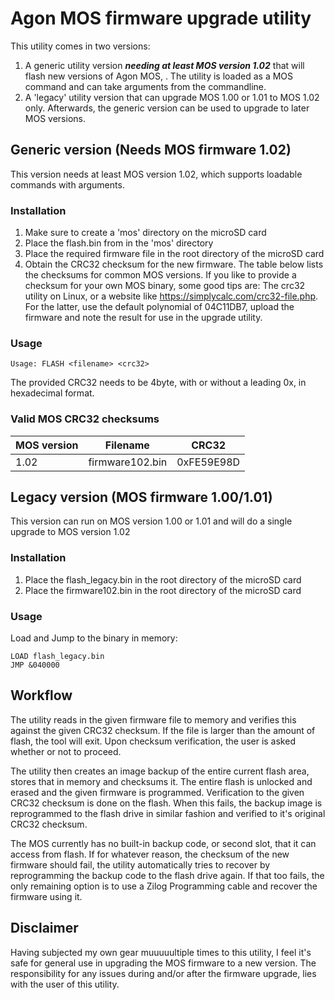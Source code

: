 # Agon MOS firmware upgrade utility
This utility comes in two versions:
1. A generic utility version ***needing at least MOS version 1.02*** that will flash new versions of Agon MOS, . The utility is loaded as a MOS command and can take arguments from the commandline.
2. A 'legacy' utility version that can upgrade MOS 1.00 or 1.01 to MOS 1.02 only. Afterwards, the generic version can be used to upgrade to later MOS versions.

## Generic version (Needs MOS firmware 1.02)
This version needs at least MOS version 1.02, which supports loadable commands with arguments.
### Installation
1. Make sure to create a 'mos' directory on the microSD card
2. Place the flash.bin from in the 'mos' directory
3. Place the required firmware file in the root directory of the microSD card
4. Obtain the CRC32 checksum for the new firmware. The table below lists the checksums for common MOS versions. If you like to provide a checksum for your own MOS binary, some good tips are: The crc32 utility on Linux, or a website like https://simplycalc.com/crc32-file.php. For the latter, use the default polynomial of 04C11DB7, upload the firmware and note the result for use in the upgrade utility.

### Usage
```console
Usage: FLASH <filename> <crc32>
```
The provided CRC32 needs to be 4byte, with or without a leading 0x, in hexadecimal format. 

### Valid MOS CRC32 checksums

| MOS version | Filename        | CRC32      |
|-------------|-----------------|------------|
| 1.02        | firmware102.bin | 0xFE59E98D |

## Legacy version (MOS firmware 1.00/1.01)
This version can run on MOS version 1.00 or 1.01 and will do a single upgrade to MOS version 1.02
### Installation
1. Place the flash_legacy.bin in the root directory of the microSD card
2. Place the firmware102.bin in the root directory of the microSD card

### Usage
Load and Jump to the binary in memory:
```console
LOAD flash_legacy.bin
JMP &040000
```
## Workflow
The utility reads in the given firmware file to memory and verifies this against the given CRC32 checksum.
If the file is larger than the amount of flash, the tool will exit.
Upon checksum verification, the user is asked whether or not to proceed.

The utility then creates an image backup of the entire current flash area, stores that in memory and checksums it.
The entire flash is unlocked and erased and the given firmware is programmed.
Verification to the given CRC32 checksum is done on the flash. When this fails, the backup image is reprogrammed to the flash drive in similar fashion and verified to it's original CRC32 checksum.

The MOS currently has no built-in backup code, or second slot, that it can access from flash. If for whatever reason, the checksum of the new firmware should fail, the utility automatically tries to recover by reprogramming the backup code to the flash drive again. If that too fails, the only remaining option is to use a Zilog Programming cable and recover the firmware using it.

## Disclaimer
Having subjected my own gear muuuuultiple times to this utility, I feel it's safe for general use in upgrading the MOS firmware to a new version.
The responsibility for any issues during and/or after the firmware upgrade, lies with the user of this utility.

